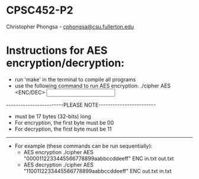 # CPSC452-P2
Christopher Phongsa - cphongsa@csu.fullerton.edu



# Instructions for AES encryption/decryption:
- run 'make' in the terminal to compile all programs
- use the following command to run AES encryption: 
    ./cipher AES <KEY> <ENC/DEC> <INPUT FILE> <OUTPUT FILE>

------------------------PLEASE NOTE------------------------
- <KEY> must be 17 bytes (32-bits) long
- For encryption, the first byte must be 00
- For decryption, the first byte must be 11
-----------------------------------------------------------
- For example (these commands can be run sequentially):
    - AES encryption
        ./cipher AES "0000112233445566778899aabbccddeeff" ENC in.txt out.txt
    - AES decryption
        ./cipher AES "1100112233445566778899aabbccddeeff" ENC out.txt in.txt

